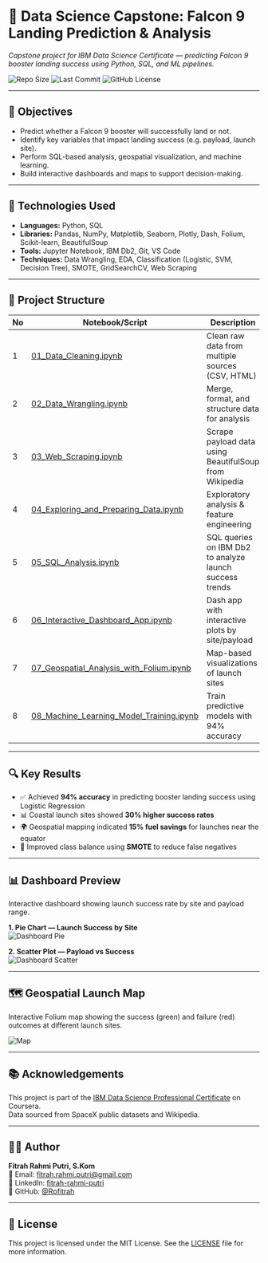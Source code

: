 # 🚀 Data Science Capstone: Falcon 9 Landing Prediction & Analysis

*Capstone project for IBM Data Science Certificate — predicting Falcon 9 booster landing success using Python, SQL, and ML pipelines.*

![Repo Size](https://img.shields.io/github/repo-size/Rpfitrah/Data-Science-Capstone)
![Last Commit](https://img.shields.io/github/last-commit/Rpfitrah/Data-Science-Capstone)
![GitHub License](https://img.shields.io/github/license/Rpfitrah/Data-Science-Capstone)

---

## 🎯 Objectives

- Predict whether a Falcon 9 booster will successfully land or not.
- Identify key variables that impact landing success (e.g. payload, launch site).
- Perform SQL-based analysis, geospatial visualization, and machine learning.
- Build interactive dashboards and maps to support decision-making.

---

## 🧠 Technologies Used

- **Languages:** Python, SQL  
- **Libraries:** Pandas, NumPy, Matplotlib, Seaborn, Plotly, Dash, Folium, Scikit-learn, BeautifulSoup  
- **Tools:** Jupyter Notebook, IBM Db2, Git, VS Code  
- **Techniques:** Data Wrangling, EDA, Classification (Logistic, SVM, Decision Tree), SMOTE, GridSearchCV, Web Scraping

---

## 📁 Project Structure

| No | Notebook/Script                                     | Description                                                                 |
|----|-----------------------------------------------------|-----------------------------------------------------------------------------|
| 1  | [01_Data_Cleaning.ipynb](./01_Data_Cleaning.ipynb)  | Clean raw data from multiple sources (CSV, HTML)                            |
| 2  | [02_Data_Wrangling.ipynb](./02_Data_Wrangling.ipynb)| Merge, format, and structure data for analysis                              |
| 3  | [03_Web_Scraping.ipynb](./03_Web_Scraping.ipynb)    | Scrape payload data using BeautifulSoup from Wikipedia                      |
| 4  | [04_Exploring_and_Preparing_Data.ipynb](./04_Exploring_and_Preparing_Data.ipynb) | Exploratory analysis & feature engineering                         |
| 5  | [05_SQL_Analysis.ipynb](./05_SQL_Analysis.ipynb)     | SQL queries on IBM Db2 to analyze launch success trends                     |
| 6  | [06_Interactive_Dashboard_App.ipynb](./06_Interactive_Dashboard_App.ipynb) | Dash app with interactive plots by site/payload                  |
| 7  | [07_Geospatial_Analysis_with_Folium.ipynb](./07_Geospatial_Analysis_with_Folium.ipynb) | Map-based visualizations of launch sites                                   |
| 8  | [08_Machine_Learning_Model_Training.ipynb](./08_Machine_Learning_Model_Training.ipynb) | Train predictive models with 94% accuracy                                  |

---

## 🔍 Key Results

- ✅ Achieved **94% accuracy** in predicting booster landing success using Logistic Regression  
- 📊 Coastal launch sites showed **30% higher success rates**  
- 🌍 Geospatial mapping indicated **15% fuel savings** for launches near the equator  
- 🧠 Improved class balance using **SMOTE** to reduce false negatives

---

## 📊 Dashboard Preview

Interactive dashboard showing launch success rate by site and payload range.

**1. Pie Chart — Launch Success by Site**  
![Dashboard Pie]([Image/dashboard-success-pie.png](https://github.com/Rpfitrah/Data-Science-Capstone/blob/main/Image/dashboard-success-pie.jpg))

**2. Scatter Plot — Payload vs Success**  
![Dashboard Scatter]([Image/dashboard-payload-correlation.png](https://github.com/Rpfitrah/Data-Science-Capstone/blob/main/Image/dashboard-payload-correlation.jpg))

---

## 🗺️ Geospatial Launch Map

Interactive Folium map showing the success (green) and failure (red) outcomes at different launch sites.

![Map]([Image/launch-sites-map.png](https://github.com/Rpfitrah/Data-Science-Capstone/blob/main/Image/Lunch%20Site%20Map.jpg))

---

## 📚 Acknowledgements

This project is part of the [IBM Data Science Professional Certificate](https://www.coursera.org/professional-certificates/ibm-data-science) on Coursera.  
Data sourced from SpaceX public datasets and Wikipedia.

---

## 👩‍💻 Author

**Fitrah Rahmi Putri, S.Kom**  
📧 Email: fitrah.rahmi.putri@gmail.com  
🔗 LinkedIn: [fitrah-rahmi-putri](https://www.linkedin.com/in/fitrah-rahmi-putri-99711a157/)  
🔗 GitHub: [@Rpfitrah](https://github.com/Rpfitrah)

---

## 📝 License

This project is licensed under the MIT License. See the [LICENSE](LICENSE) file for more information.
